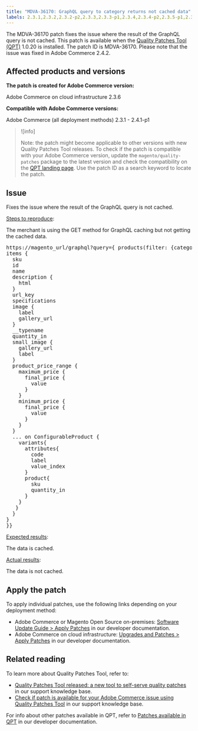 ```yaml
---
title: "MDVA-36170: GraphQL query to category returns not cached data"
labels: 2.3.1,2.3.2,2.3.2-p2,2.3.3,2.3.3-p1,2.3.4,2.3.4-p2,2.3.5-p1,2.3.5-p2,2.3.6,2.3.6-p1,2.4.0,2.4.0-p1,2.4.1,2.4.1-p1,GraphQL,GraphQL queries,QPT 1.0.20,QPT patches,Magento Commerce,Magento Commerce Cloud,caching,category,data,support tools,Adobe Commerce,cloud infrastructure,on-premises
---
```


The MDVA-36170 patch fixes the issue where the result of the GraphQL query is not cached. This patch is available when the [Quality Patches Tool (QPT)](https://support.magento.com/hc/en-us/articles/360047139492) 1.0.20 is installed. The patch ID is MDVA-36170. Please note that the issue was fixed in Adobe Commerce 2.4.2.

## Affected products and versions

**The patch is created for Adobe Commerce version:**

Adobe Commerce on cloud infrastructure 2.3.6

**Compatible with Adobe Commerce versions:**

Adobe Commerce (all deployment methods) 2.3.1 - 2.4.1-p1

>![info]
>
>Note: the patch might become applicable to other versions with new Quality Patches Tool releases. To check if the patch is compatible with your Adobe Commerce version, update the `magento/quality-patches` package to the latest version and check the compatibility on the [QPT landing page](https://devdocs.magento.com/quality-patches/tool.html#patch-grid). Use the patch ID as a search keyword to locate the patch.

## Issue

Fixes the issue where the result of the GraphQL query is not cached.

<ins>Steps to reproduce</ins>:

The merchant is using the GET method for GraphQL caching but not getting the cached data.

<pre>https://magento_url/graphql?query={ products(filter: {category_id: {eq: "2"}}, pageSize: 2000, currentPage: 1, sort: {position: ASC}) {
items {
  sku
  id
  name
  description {
    html
  }
  url_key
  specifications
  image {
    label
    gallery_url
  }
  __typename
  quantity_in
  small_image {
    gallery_url
    label
  }
  product_price_range {
    maximum_price {
      final_price {
        value
      }
    }
    minimum_price {
      final_price {
        value
      }
    }
  }
  ... on ConfigurableProduct {
    variants{
      attributes{
        code
        label
        value_index
      }
      product{
        sku
        quantity_in
      }
    }
   }
  }
}
}}</pre>

<ins>Expected results</ins>:

The data is cached.

<ins>Actual results</ins>:

The data is not cached.

## Apply the patch

To apply individual patches, use the following links depending on your deployment method:

* Adobe Commerce or Magento Open Source on-premises: [Software Update Guide > Apply Patches](https://devdocs.magento.com/guides/v2.4/comp-mgr/patching/mqp.html) in our developer documentation.
* Adobe Commerce on cloud infrastructure: [Upgrades and Patches > Apply Patches](https://devdocs.magento.com/cloud/project/project-patch.html) in our developer documentation.

## Related reading

To learn more about Quality Patches Tool, refer to:

* [Quality Patches Tool released: a new tool to self-serve quality patches](https://support.magento.com/hc/en-us/articles/360047139492) in our support knowledge base.
* [Check if patch is available for your Adobe Commerce issue using Quality Patches Tool](https://support.magento.com/hc/en-us/articles/360047125252) in our support knowledge base.

For info about other patches available in QPT, refer to [Patches available in QPT](https://devdocs.magento.com/quality-patches/tool.html#patch-grid) in our developer documentation.
